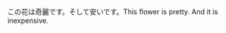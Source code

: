<tr><td>この花は奇麗です。そして安いです。<td><tr><tr><td>This flower is pretty. And it is inexpensive.<td><tr></table>

